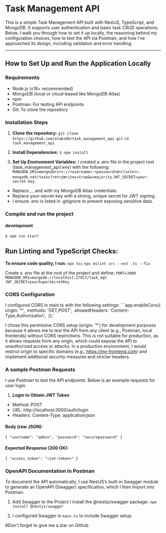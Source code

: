 # Task Management API

This is a simple Task Management API built with NestJS, TypeScript, and MongoDB. It supports user authentication and basic task CRUD operations. Below, I walk you through how to set it up locally, the reasoning behind my configuration choices, how to test the API via Postman, and how I’ve approached its design, including validation and error handling.

---

## How to Set Up and Run the Application Locally

### Requirements
- Node.js (v18+ recommended)
- MongoDB (local or cloud-based like MongoDB Atlas)
- npm
- Postman: For testing API endpoints
- Git: To clone the repository

### Installation Steps

1. **Clone the repository:**
   `git clone https://github.com/olabs06/task_management_api.git`
   `cd task_management_api`


2. **Install Dependencies:**
`$ npm install`

3. **Set Up Environment Variables:**
I created a .env file in the project root (task_management_api/.env) with the following:
    `MONGODB_URI=mongodb+srv://<username>:<password>@<cluster>. mongodb.net/tasks?retryWrites=true&w=majority`
    `JWT_SECRET=your-secret-key`

-  Replace <username>, <password>, and <cluster> with my MongoDB Atlas credentials.
- Replace your-secret-key with a strong, unique secret for JWT signing.
- I ensure .env is listed in .gitignore to prevent exposing sensitive data.

### Compile and run the project

#### development
`$ npm run start`


## Run Linting and TypeScript Checks:
**To ensure code quality, I run:**
  `npx tsc`
  `npx eslint src --ext .ts --fix`

Create a .env file at the root of the project and define:
`PORT=3000`
`MONGODB_URI=mongodb://localhost:27017/task_mgt`
`JWT_SECRET=yourSuperSecretKey`

### CORS Configuration
I configured CORS in main.ts with the following settings:
   ```app.enableCors({`
      `origin: '*',`
      `methods: 'GET,POST',`
      `allowedHeaders: 'Content-Type,Authorization',`
    `});`

I chose this permissive CORS setup (origin: '*') for development purposes because it allows me to test the API from any client (e.g., Postman, local frontends) without CORS restrictions. This is not suitable for production, as it allows requests from any origin, which could expose the API to unauthorized access or attacks. In a production environment, I would restrict origin to specific domains (e.g., https://my-frontend.com) and implement additional security measures and stricter headers.

### A sample Postman Requests
I use Postman to test the API endpoints. Below is an example requests for user login.

1. **Login to Obtain JWT Token**
  - Method: POST
  - URL: http://localhost:3000/auth/login
  - Headers: Content-Type: application/json

#### Body (raw JSON):
  `{
    "username": "admin",
    "password": "securepassword"
  }`

#### Expected Response (200 OK):
`{
  "access_token": "<jwt-token>"
}`

### OpenAPI Documentation in Postman
To document the API automatically, I use NestJS’s built-in Swagger module to generate an OpenAPI (Swagger) specification, which I then import into Postman.

1. Add Swagger to the Project
I install the @nestjs/swagger package:
  `npm install @nestjs/swagger`

2. I configured Swagger in `main.ts` to include Swagger setup.

#Don't forget to give me a star on Github
